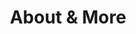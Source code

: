 ---
title: About & More
type: docs
summary: "About Joshua Mauldin, the site, and other fun things."
bookToc: false
---